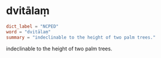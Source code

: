 # dvitālaṃ

``` toml
dict_label = "NCPED"
word = "dvitālaṃ"
summary = "indeclinable to the height of two palm trees."
```

indeclinable to the height of two palm trees.

